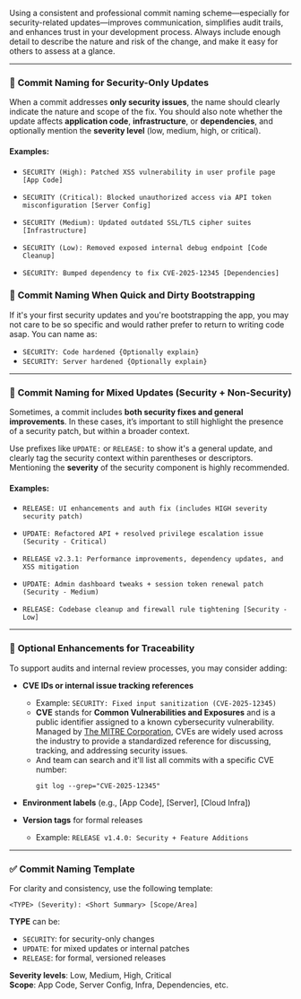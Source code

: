 
Using a consistent and professional commit naming scheme—especially for security-related updates—improves communication, simplifies audit trails, and enhances trust in your development process. Always include enough detail to describe the nature and risk of the change, and make it easy for others to assess at a glance.

---

### 🔐 **Commit Naming for Security-Only Updates**

When a commit addresses **only security issues**, the name should clearly indicate the nature and scope of the fix. You should also note whether the update affects **application code**, **infrastructure**, or **dependencies**, and optionally mention the **severity level** (low, medium, high, or critical).

#### **Examples:**

- `SECURITY (High): Patched XSS vulnerability in user profile page [App Code]`
    
- `SECURITY (Critical): Blocked unauthorized access via API token misconfiguration [Server Config]`
    
- `SECURITY (Medium): Updated outdated SSL/TLS cipher suites [Infrastructure]`
    
- `SECURITY (Low): Removed exposed internal debug endpoint [Code Cleanup]`
    
- `SECURITY: Bumped dependency to fix CVE-2025-12345 [Dependencies]`


### 🔐 **Commit Naming When Quick and Dirty Bootstrapping**

If it's your first security updates and you're bootstrapping the app, you may not care to be so specific and would rather prefer to return to writing code asap. You can name as:

- `SECURITY: Code hardened {Optionally explain}`
- `SECURITY: Server hardened {Optionally explain}`

---

### 🔄 **Commit Naming for Mixed Updates (Security + Non-Security)**

Sometimes, a commit includes **both security fixes and general improvements**. In these cases, it’s important to still highlight the presence of a security patch, but within a broader context.

Use prefixes like `UPDATE:` or `RELEASE:` to show it's a general update, and clearly tag the security context within parentheses or descriptors. Mentioning the **severity** of the security component is highly recommended.

#### **Examples:**

- `RELEASE: UI enhancements and auth fix (includes HIGH severity security patch)`
    
- `UPDATE: Refactored API + resolved privilege escalation issue (Security - Critical)`
    
- `RELEASE v2.3.1: Performance improvements, dependency updates, and XSS mitigation`
    
- `UPDATE: Admin dashboard tweaks + session token renewal patch (Security - Medium)`
    
- `RELEASE: Codebase cleanup and firewall rule tightening [Security - Low]`
    

---

### 🧩 **Optional Enhancements for Traceability**

To support audits and internal review processes, you may consider adding:

- **CVE IDs or internal issue tracking references**
    
    - Example: `SECURITY: Fixed input sanitization (CVE-2025-12345)`
    - **CVE** stands for **Common Vulnerabilities and Exposures** and is a public identifier assigned to a known cybersecurity vulnerability. Managed by [The MITRE Corporation](https://www.cve.org/), CVEs are widely used across the industry to provide a standardized reference for discussing, tracking, and addressing security issues.
    - And team can search and it'll list all commits with a specific CVE number:
		```
		git log --grep="CVE-2025-12345"      
		```
    
- **Environment labels** (e.g., [App Code], [Server], [Cloud Infra])
    
- **Version tags** for formal releases
    
    - Example: `RELEASE v1.4.0: Security + Feature Additions`
        

---

### ✅ **Commit Naming Template**

For clarity and consistency, use the following template:

```
<TYPE> (Severity): <Short Summary> [Scope/Area]
```

**TYPE** can be:

- `SECURITY`: for security-only changes
- `UPDATE`: for mixed updates or internal patches
- `RELEASE`: for formal, versioned releases

**Severity levels**: Low, Medium, High, Critical  
**Scope**: App Code, Server Config, Infra, Dependencies, etc.


